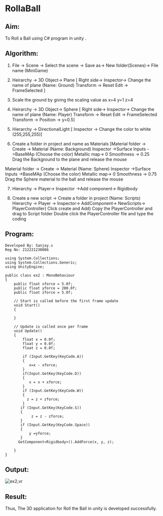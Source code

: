 # RollaBall

## Aim:
To Roll a Ball using C# program in unity .

## Algorithm:

1. File -> Scene -> Select the scene -> Save as-> New folder(Scenes)-> File name (MiniGame)

2. Heirarchy -> 3D Object-> Plane 
[ Right side-> Inspector-> Change the name of plane (Name: Ground)
Transform -> Reset
Edit -> FrameSelected ]

3. Scale the ground by giving the scaling value as x=4 y=1 z=4

4. Heirarchy -> 3D Object-> Sphere
[ Right side-> Inspector-> Change the name of plane (Name: Player)
Transform -> Reset
Edit -> FrameSelected 
Transform -> Position -> y=0.5]

5. Hierarchy -> DirectionalLight
[ Inspector -> Change the color to white (255,255,255)]

6. Create a folder in project and name as Materials
[Material folder -> Create -> Material (Name: Background)
Inspector ->Surface Inputs ->BaseMAp (Choose the color)
Metallic map-> 0
Smoothness -> 0.25
Drag the Background to the plane and release the mouse

Material folder -> Create -> Material (Name: Sphere)
Inspector ->Surface Inputs ->BaseMAp (Choose the color)
Metallic map-> 0
Smoothness -> 0.75
Drag the Sphere material to the ball and release the mouse

 7. Hierarchy -> Player-> Inspector ->Add component-> Rigidbody

8. Create a new script -> Create a folder in project (Name: Scripts)
Hierarchy -> Player -> Inspector-> AddComponent-> NewScripts-> PlayerController( Click create and Add)
Copy the PlayerController and drag to Script folder
Double click the PlayerController file and type the coding

## Program:
```
Developed By: Sanjay.s
Reg No: 212221230086
```

```
using System.Collections;
using System.Collections.Generic;
using UnityEngine;

public class ex2 : MonoBehaviour
{
    public float xforce = 5.0f;
    public float yforce = 200.0f;
    public float zforce = 5.0f;

    // Start is called before the first frame update
    void Start()
    {

    }

    // Update is called once per frame
    void Update()
    {
        float x = 0.0f;
        float y = 0.0f;
        float z = 0.0f;

        if (Input.GetKey(KeyCode.A))
        {
           x=x - xforce;
        }
        if(Input.GetKey(KeyCode.D))
        {
           x = x + xforce;
        }
        if (Input.GetKey(KeyCode.W))
        {
          z = z + zforce;
        }
       if (Input.GetKey(KeyCode.S))
       {
            z = z - zforce;
       }
       if (Input.GetKey(KeyCode.Space))
       {
           y =yforce;
       }
      GetComponent<Rigidbody>().AddForce(x, y, z);
        
    }
}
```

## Output:
![ex2,vr](https://github.com/Sanjay-shankar-ai/RollaBall/assets/94231938/c4208ba6-7c2e-4131-9f61-56a541c6479a)


## Result:
Thus, The 3D application for Roll the Ball in unity is developed successfully.
